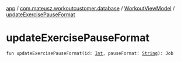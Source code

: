 [app](../../index.md) / [com.mateusz.workoutcustomer.database](../index.md) / [WorkoutViewModel](index.md) / [updateExercisePauseFormat](./update-exercise-pause-format.md)

# updateExercisePauseFormat

`fun updateExercisePauseFormat(id: `[`Int`](https://kotlinlang.org/api/latest/jvm/stdlib/kotlin/-int/index.html)`, pauseFormat: `[`String`](https://kotlinlang.org/api/latest/jvm/stdlib/kotlin/-string/index.html)`): Job`